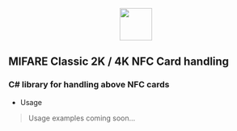 <p align="center">
  <img src=https://devnullsec.hu/logo_small.svg height="64" width="64">
</p>

## MIFARE Classic 2K / 4K NFC Card handling 
### C# library for handling above NFC cards


- Usage
> Usage examples coming soon...
